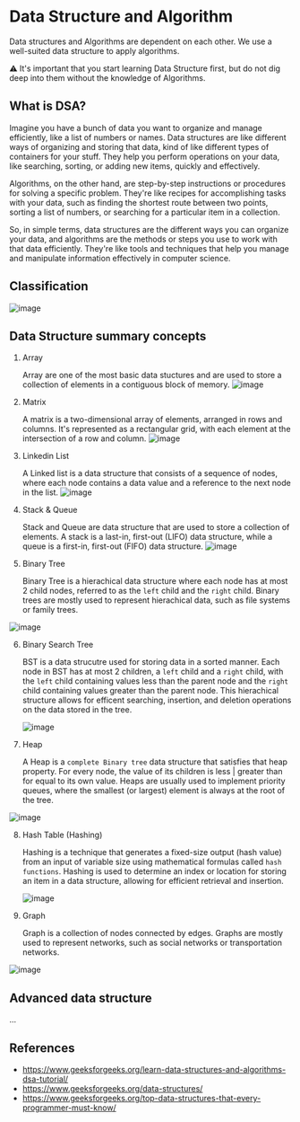 # Data Structure and Algorithm

Data structures and Algorithms are dependent on each other. We use a well-suited data structure to apply algorithms.

⚠️ It's important that you start learning Data Structure first, but do not dig deep into them without the knowledge of Algorithms.

## What is DSA?

Imagine you have a bunch of data you want to organize and manage efficiently, like a list of numbers or names. Data structures are like different ways of organizing and storing that data, kind of like different types of containers for your stuff. They help you perform operations on your data, like searching, sorting, or adding new items, quickly and effectively.

Algorithms, on the other hand, are step-by-step instructions or procedures for solving a specific problem. They're like recipes for accomplishing tasks with your data, such as finding the shortest route between two points, sorting a list of numbers, or searching for a particular item in a collection.

So, in simple terms, data structures are the different ways you can organize your data, and algorithms are the methods or steps you use to work with that data efficiently. They're like tools and techniques that help you manage and manipulate information effectively in computer science.

## Classification

![image](https://github.com/linhvuquach/fundamental/assets/26388126/8deb4aeb-28c5-4022-ac88-cac60780775f)

## Data Structure summary concepts

1. Array

   Array are one of the most basic data stuctures and are used to store a collection of elements in a contiguous block of memory.
   ![image](https://github.com/linhvuquach/fundamental/assets/26388126/d9fdbe19-2a30-4288-a8a5-6d5c63891309)

2. Matrix

   A matrix is a two-dimensional array of elements, arranged in rows and columns. It's represented as a rectangular grid, with each element at the intersection of a row and column.
   ![image](https://github.com/linhvuquach/fundamental/assets/26388126/988e05d0-1d18-4941-a422-0578641858cd)

3. Linkedin List

   A Linked list is a data structure that consists of a sequence of nodes, where each node contains a data value and a reference to the next node in the list.
   ![image](https://github.com/linhvuquach/fundamental/assets/26388126/25f8bcc5-f724-44c4-b177-e31d1683326d)

4. Stack & Queue

   Stack and Queue are data structure that are used to store a collection of elements. A stack is a last-in, first-out (LIFO) data structure, while a queue is a first-in, first-out (FIFO) data structure.
   ![image](https://github.com/linhvuquach/fundamental/assets/26388126/8ac1fe9a-91a5-4add-9c26-6219616701ca)

5. Binary Tree

   Binary Tree is a hierachical data structure where each node has at most 2 child nodes, referred to as the `left` child and the `right` child. Binary trees are mostly used to represent hierachical data, such as file systems or family trees.

![image](https://github.com/linhvuquach/fundamental/assets/26388126/96dc1edc-1101-4381-839d-fe6f2cc7b18d)

6. Binary Search Tree

   BST is a data strucutre used for storing data in a sorted manner. Each node in BST has at most 2 children, a `left` child and a `right` child, with the `left` child containing values less than the parent node and the `right` child containing values greater than the parent node. This hierachical structure allows for efficent searching, insertion, and deletion operations on the data stored in the tree.

   ![image](https://github.com/linhvuquach/fundamental/assets/26388126/b98e6c30-10c9-4475-9271-a70a20cf8212)

7. Heap

   A Heap is a `complete Binary tree` data structure that satisfies that heap property. For every node, the value of its children is less | greater than for equal to its own value. Heaps are usually used to implement priority queues, where the smallest (or largest) element is always at the root of the tree.

![image](https://github.com/linhvuquach/fundamental/assets/26388126/4749ef58-2781-4cf9-afe5-97558b369a97)

8. Hash Table (Hashing)

   Hashing is a technique that generates a fixed-size output (hash value) from an input of variable size using mathematical formulas called `hash functions`. Hashing is used to determine an index or location for storing an item in a data structure, allowing for efficient retrieval and insertion.

   ![image](https://github.com/linhvuquach/fundamental/assets/26388126/1b6acd1b-ec49-480f-a740-9cd6939b4b4e)

9. Graph

   Graph is a collection of nodes connected by edges. Graphs are mostly used to represent networks, such as social networks or transportation networks.

![image](https://github.com/linhvuquach/fundamental/assets/26388126/3563a163-0a43-4c5c-a1af-e17dd7f6e392)

## Advanced data structure

...

## References

- https://www.geeksforgeeks.org/learn-data-structures-and-algorithms-dsa-tutorial/
- https://www.geeksforgeeks.org/data-structures/
- https://www.geeksforgeeks.org/top-data-structures-that-every-programmer-must-know/
